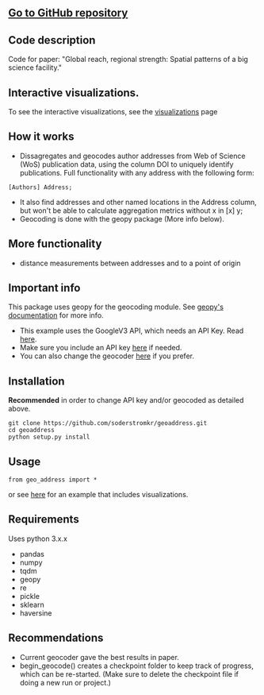 ## [Go to GitHub repository](https://github.com/soderstromkr/geoaddress/)
## Code description
Code for paper: "Global reach, regional strength: Spatial patterns of a big science facility."
## Interactive visualizations.
To see the interactive visualizations, see the [visualizations](visualizations.md) page
## How it works
* Dissagregates and geocodes author addresses from Web of Science (WoS) publication data, using the column DOI to uniquely identify publications. Full functionality with any address with the following form:
```
[Authors] Address;  
```
* It also find addresses and other named locations in the Address column, but won't be able to calculate aggregation metrics without x in [x] y;  
* Geocoding is done with the geopy package (More info below).    
## More functionality
- distance measurements between addresses and to a point of origin
## Important info
This package uses geopy for the geocoding module. See [geopy's documentation](https://geopy.readthedocs.io/en/stable/) for more info. 
- This example uses the GoogleV3 API, which needs an API Key. Read [here](https://developers.google.com/maps/documentation/geocoding/). 
- Make sure you include an API key [here](geo_address/API_key.txt) if needed.
- You can also change the geocoder [here](geo_address/processing.py) if you prefer.
## Installation
**Recommended** in order to change API key and/or geocoded as detailed above. 
```
git clone https://github.com/soderstromkr/geoaddress.git
cd geoaddress
python setup.py install
```
## Usage
```
from geo_address import *
```
or see [here](https://github.com/soderstromkr/geoaddress/blob/main/example.ipynb) for an example that includes visualizations.
## Requirements
Uses python 3.x.x
- pandas
- numpy
- tqdm
- geopy
- re
- pickle 
- sklearn
-	haversine
## Recommendations
- Current geocoder gave the best results in paper.
- begin_geocode() creates a checkpoint folder to keep track of progress, which can be re-started. (Make sure to delete the checkpoint file if doing a new run or project.)
